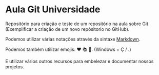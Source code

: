 # Aula Git Universidade

Repositório para criação e teste de um repositório na aula sobre Git (Exemplificar a criação de um novo repósitorio no GitHub).

Podemos utilizar várias notações através da sintaxe [Markdown](https://markdownguide.org/basic-syntax/).

Podemos também utilizar emojis: ❤️ 📚 🚀. (Windows + Ç / .)

E utilizar vários outros recursos para embelezar e documentar nossos projetos.
